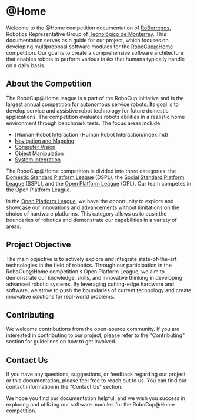 # @Home

Welcome to the @Home competition documentation of [RoBorregos](https://roborregos.com), Robotics Representative Group of [Tecnológico de Monterrey](https://tec.mx). This documentation serves as a guide for our project, which focuses on developing multiproposal software modules for the [RoboCup@Home](https://athome.robocup.org/) competition. Our goal is to create a comprehensive software architecture that enables robots to perform various tasks that humans typically handle on a daily basis.

## About the Competition

The RoboCup@Home league is a part of the RoboCup initiative and is the largest annual competition for autonomous service robots. Its goal is to develop service and assistive robot technology for future domestic applications. The competition evaluates robots abilities in a realistic home environment through benchmark tests. 
The focus areas include: 

- [Human-Robot Interaction](Human Robot Interaction/index.md)
- [Navigation and Mapping]()
- [Computer Vision]()
- [Object Manipulation]()
- [System Integration]()

The RoboCup@Home competition is divided into three categories: the [Domestic Standard Platform League](https://www.robocup.org/leagues/34) (DSPL), the [Social Standard Platform League](https://www.robocup.org/leagues/15) (SSPL), and the [Open Platform League](https://www.robocup.org/leagues/14) (OPL). Our team competes in the Open Platform League.

In the [Open Platform League](https://www.robocup.org/leagues/14), we have the opportunity to explore and showcase our innovations and advancements without limitations on the choice of hardware platforms. This category allows us to push the boundaries of robotics and demonstrate our capabilities in a variety of areas.

## Project Objective

The main objective  is to actively explore and integrate state-of-the-art technologies in the field of robotics. Through our participation in the RoboCup@Home competition's Open Platform League, we aim to demonstrate our knowledge, skills, and innovative thinking in developing advanced robotic systems. By leveraging cutting-edge hardware and software, we strive to push the boundaries of current technology and create innovative solutions for real-world problems.

## Contributing

We welcome contributions from the open-source community. If you are interested in contributing to our project, please refer to the "Contributing" section for guidelines on how to get involved.

## Contact Us
    
If you have any questions, suggestions, or feedback regarding our project or this documentation, please feel free to reach out to us. You can find our contact information in the "Contact Us" section.

We hope you find our documentation helpful, and we wish you success in exploring and utilizing our software modules for the RoboCup@Home competition.